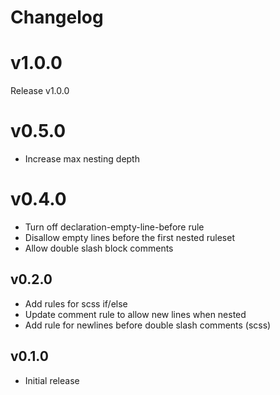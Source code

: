# Changelog

# v1.0.0

Release v1.0.0

# v0.5.0

- Increase max nesting depth

# v0.4.0

- Turn off declaration-empty-line-before rule
- Disallow empty lines before the first nested ruleset
- Allow double slash block comments

## v0.2.0

- Add rules for scss if/else
- Update comment rule to allow new lines when nested
- Add rule for newlines before double slash comments (scss)

## v0.1.0 

- Initial release
